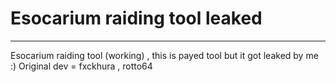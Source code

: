 # Esocarium raiding tool leaked 
----
Esocarium raiding tool (working) , this is payed tool but it got leaked by me :)
Original dev = fxckhura , rotto64

